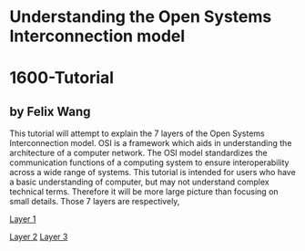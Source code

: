 # Understanding the Open Systems Interconnection model
# 1600-Tutorial
## by Felix Wang

This tutorial will attempt to explain the 7 layers of the Open Systems Interconnection model. OSI is a framework which aids in understanding the architecture of a computer network. The OSI model standardizes the communication functions of a computing system to ensure interoperability across a wide range of systems. This tutorial is intended for users who have a basic understanding of computer, but may not understand complex technical terms. Therefore it will be more large picture than focusing on small details.  Those 7 layers are respectively, 

[Layer 1](Layer1.md)

[Layer 2](Layer2.md)
[Layer 3](Layer3.md)
